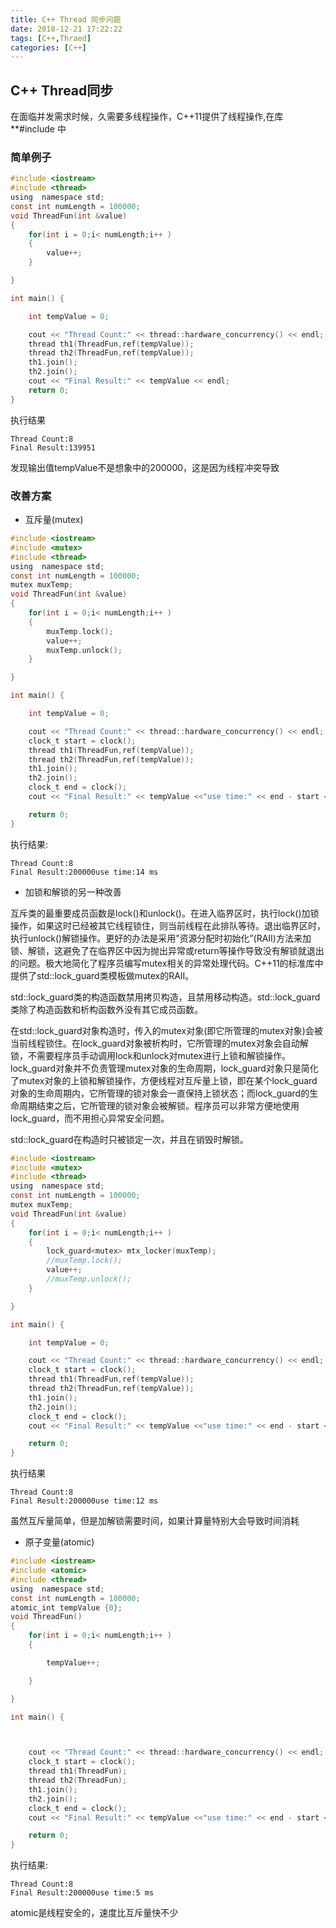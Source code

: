 ```yaml
---
title: C++ Thread 同步问题
date: 2018-12-21 17:22:22
tags: [C++,Thraed]
categories: [C++]
---
```


## C++ Thread同步
在面临并发需求时候，久需要多线程操作，C++11提供了线程操作,在库**#include <thread>中

### 简单例子
``` C
#include <iostream>
#include <thread>
using  namespace std;
const int numLength = 100000;
void ThreadFun(int &value)
{
    for(int i = 0;i< numLength;i++ )
    {
        value++;
    }

}

int main() {

    int tempValue = 0;

    cout << "Thread Count:" << thread::hardware_concurrency() << endl;
    thread th1(ThreadFun,ref(tempValue));
    thread th2(ThreadFun,ref(tempValue));
    th1.join();
    th2.join();
    cout << "Final Result:" << tempValue << endl;
    return 0;
}

```
执行结果
```
Thread Count:8
Final Result:139951
```
发现输出值tempValue不是想象中的200000，这是因为线程冲突导致
### 改善方案
- 互斥量(mutex)
``` C
#include <iostream>
#include <mutex>
#include <thread>
using  namespace std;
const int numLength = 100000;
mutex muxTemp;
void ThreadFun(int &value)
{
    for(int i = 0;i< numLength;i++ )
    {
        muxTemp.lock();
        value++;
        muxTemp.unlock();
    }

}

int main() {

    int tempValue = 0;

    cout << "Thread Count:" << thread::hardware_concurrency() << endl;
    clock_t start = clock();
    thread th1(ThreadFun,ref(tempValue));
    thread th2(ThreadFun,ref(tempValue));
    th1.join();
    th2.join();
    clock_t end = clock();
    cout << "Final Result:" << tempValue <<"use time:" << end - start << " ms"<< endl;

    return 0;
}


```
执行结果:
```
Thread Count:8
Final Result:200000use time:14 ms
```

- 加锁和解锁的另一种改善  

互斥类的最重要成员函数是lock()和unlock()。在进入临界区时，执行lock()加锁操作，如果这时已经被其它线程锁住，则当前线程在此排队等待。退出临界区时，执行unlock()解锁操作。更好的办法是采用”资源分配时初始化”(RAII)方法来加锁、解锁，这避免了在临界区中因为抛出异常或return等操作导致没有解锁就退出的问题。极大地简化了程序员编写mutex相关的异常处理代码。C++11的标准库中提供了std::lock_guard类模板做mutex的RAII。

std::lock_guard类的构造函数禁用拷贝构造，且禁用移动构造。std::lock_guard类除了构造函数和析构函数外没有其它成员函数。

在std::lock_guard对象构造时，传入的mutex对象(即它所管理的mutex对象)会被当前线程锁住。在lock_guard对象被析构时，它所管理的mutex对象会自动解锁，不需要程序员手动调用lock和unlock对mutex进行上锁和解锁操作。lock_guard对象并不负责管理mutex对象的生命周期，lock_guard对象只是简化了mutex对象的上锁和解锁操作，方便线程对互斥量上锁，即在某个lock_guard对象的生命周期内，它所管理的锁对象会一直保持上锁状态；而lock_guard的生命周期结束之后，它所管理的锁对象会被解锁。程序员可以非常方便地使用lock_guard，而不用担心异常安全问题。

std::lock_guard在构造时只被锁定一次，并且在销毁时解锁。
``` C
#include <iostream>
#include <mutex>
#include <thread>
using  namespace std;
const int numLength = 100000;
mutex muxTemp;
void ThreadFun(int &value)
{
    for(int i = 0;i< numLength;i++ )
    {
        lock_guard<mutex> mtx_locker(muxTemp);
        //muxTemp.lock();
        value++;
        //muxTemp.unlock();
    }

}

int main() {

    int tempValue = 0;

    cout << "Thread Count:" << thread::hardware_concurrency() << endl;
    clock_t start = clock();
    thread th1(ThreadFun,ref(tempValue));
    thread th2(ThreadFun,ref(tempValue));
    th1.join();
    th2.join();
    clock_t end = clock();
    cout << "Final Result:" << tempValue <<"use time:" << end - start << " ms"<< endl;

    return 0;
}


```
执行结果  
```
Thread Count:8
Final Result:200000use time:12 ms
```
虽然互斥量简单，但是加解锁需要时间，如果计算量特别大会导致时间消耗
- 原子变量(atomic)
``` C
#include <iostream>
#include <atomic>
#include <thread>
using  namespace std;
const int numLength = 100000;
atomic_int tempValue {0};
void ThreadFun()
{
    for(int i = 0;i< numLength;i++ )
    {

        tempValue++;

    }

}

int main() {



    cout << "Thread Count:" << thread::hardware_concurrency() << endl;
    clock_t start = clock();
    thread th1(ThreadFun);
    thread th2(ThreadFun);
    th1.join();
    th2.join();
    clock_t end = clock();
    cout << "Final Result:" << tempValue <<"use time:" << end - start << " ms"<< endl;

    return 0;
}
```
执行结果:
```
Thread Count:8
Final Result:200000use time:5 ms
```
atomic是线程安全的，速度比互斥量快不少
